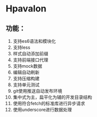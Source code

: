 # Hpavalon
## 功能：
1. 支持es6语法和模块化
2. 支持less
3. 样式自动添加前缀
4. 支持前端接口代理
5. 支持mock数据
6. 编辑自动刷新
7. 支持压缩构建
8. 支持单元测试
9. git使用推送自动发布环境
10. 集中式为主，扁平化为辅的开发目录结构
11. 使用符合fetch的标准库进行异步请求
12. 使用underscore进行数据处理
